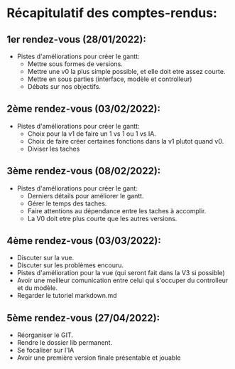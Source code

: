 # Récapitulatif des comptes-rendus:

## 1er rendez-vous (28/01/2022):
- Pistes d'améliorations pour créer le gantt:
    - Mettre sous formes de versions.
    - Mettre une v0 la plus simple possible, et elle doit etre assez courte.
    - Mettre en sous parties (interface, modèle et controlleur)
    - Débats sur nos objectifs.

## 2ème rendez-vous (03/02/2022):
- Pistes d'améliorations pour créer le gantt:
    - Choix pour la v1 de faire un 1 vs 1 ou 1 vs IA.
    - Choix de faire créer certaines fonctions dans la v1 plutot quand v0.
    - Diviser les taches

## 3ème rendez-vous (08/02/2022):
- Pistes d'améliorations pour créer le gant:
    - Derniers détails pour améliorer le gantt.
    - Gérer le temps des taches.
    - Faire attentions au dépendance entre les taches à accomplir.
    - La V0 doit etre plus courte que les autres versions.

## 4ème rendez-vous (03/03/2022):
- Discuter sur la vue.
- Discuter sur les problèmes encouru.
- Pistes d'amélioration pour la vue (qui seront fait dans la V3 si possible)
- Avoir une meilleur comunication entre celui qui s'occuper du controlleur et du modèle.
- Regarder le tutoriel markdown.md

## 5ème rendez-vous (27/04/2022):
- Réorganiser le GIT.
- Rendre le dossier lib permanent.
- Se focaliser sur l'IA 
- Avoir une première version finale présentable et jouable

